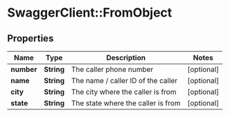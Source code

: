 # SwaggerClient::FromObject

## Properties
Name | Type | Description | Notes
------------ | ------------- | ------------- | -------------
**number** | **String** | The caller phone number | [optional] 
**name** | **String** | The name / caller ID of the caller | [optional] 
**city** | **String** | The city where the caller is from | [optional] 
**state** | **String** | The state where the caller is from | [optional] 


